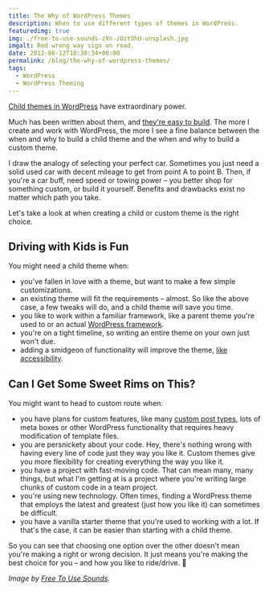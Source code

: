 ```yaml
---
title: The Why of WordPress Themes
description: When to use different types of themes in WordPress.
featuredimg: true
img: ./free-to-use-sounds-zXn-zUztOhU-unsplash.jpg
imgalt: Red wrong way sign on road.
date: 2012-06-12T10:30:34+00:00
permalink: /blog/the-why-of-wordpress-themes/
tags:
  - WordPress
  - WordPress Theming
---
```


[Child themes in WordPress](http://codex.wordpress.org/Child_Themes) have extraordinary power.

Much has been written about them, and [they're easy to build](http://themeshaper.com/2009/04/17/wordpress-child-theme-basics/). The more I create and work with WordPress, the more I see a fine balance between the when and why to build a child theme and the when and why to build a custom theme.

I draw the analogy of selecting your perfect car. Sometimes you just need a solid used car with decent mileage to get from point A to point B. Then, if you're a car buff, need speed or towing power – you better shop for something custom, or build it yourself. Benefits and drawbacks exist no matter which path you take.

Let's take a look at when creating a child or custom theme is the right choice.

## Driving with Kids is Fun

You might need a child theme when:

- you've fallen in love with a theme, but want to make a few simple customizations.
- an existing theme will fit the requirements – almost. So like the above case, a few tweaks will do, and a child theme will save you time.
- you like to work within a familiar framework, like a parent theme you're used to or an actual [WordPress framework](http://codex.wordpress.org/Theme_Frameworks).
- you're on a tight timeline, so writing an entire theme on your own just won't due.
- adding a smidgeon of functionality will improve the theme, [like accessibility](http://accessible.sprungmarker.de/).

## Can I Get Some Sweet Rims on This?

You might want to head to custom route when:

- you have plans for custom features, like many [custom post types](http://codex.wordpress.org/Post_Types), lots of meta boxes or other WordPress functionality that requires heavy modification of template files.
- you are persnickety about your code. Hey, there's nothing wrong with having every line of code just they way you like it. Custom themes give you more flexibility for creating everything the way you like it.
- you have a project with fast-moving code. That can mean many, many things, but what I'm getting at is a project where you're writing large chunks of custom code in a team project.
- you're using new technology. Often times, finding a WordPress theme that employs the latest and greatest (just how you like it) can sometimes be difficult.
- you have a vanilla starter theme that you're used to working with a lot. If that's the case, it can be easier than starting with a child theme.

So you can see that choosing one option over the other doesn't mean you're making a right or wrong decision. It just means you're making the best choice for you – and how you like to ride/drive. 🙂

_Image by [Free To Use Sounds](https://unsplash.com/photos/zXn-zUztOhU)._
